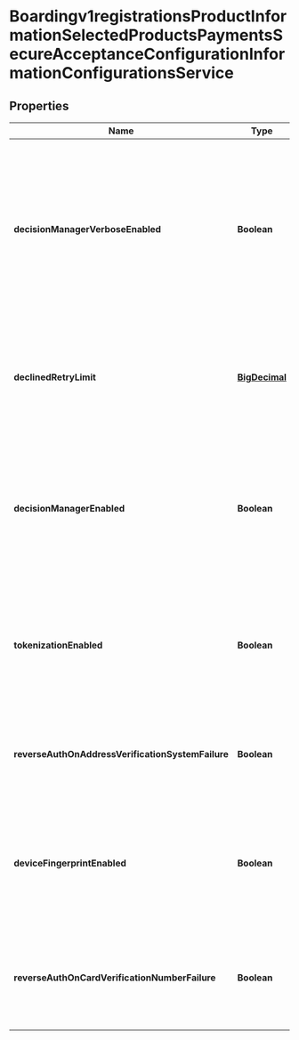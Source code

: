 
# Boardingv1registrationsProductInformationSelectedProductsPaymentsSecureAcceptanceConfigurationInformationConfigurationsService

## Properties
Name | Type | Description | Notes
------------ | ------------- | ------------- | -------------
**decisionManagerVerboseEnabled** | **Boolean** | Toggles whether verbose Decision Manager results should be present in the Secure Acceptance response. As this response passes through the browser, it is recommended to set this to \&quot;false\&quot; outside of debugging. |  [optional]
**declinedRetryLimit** | [**BigDecimal**](BigDecimal.md) | Defines the number of retries a payer is presented with on payment declines on Hosted Checkout. Valid values are between 0 and 5. |  [optional]
**decisionManagerEnabled** | **Boolean** | Toggles whether Decision Manager is enabled or not for Secure Acceptance transactions. Requires the transacting MID to be enabled and configured for Decicion Manager. |  [optional]
**tokenizationEnabled** | **Boolean** | Toggles whether Tokenization is enabled or not for Secure Acceptance transactions. Requires the transacting MID to be enabled and configured for Tokenization. |  [optional]
**reverseAuthOnAddressVerificationSystemFailure** | **Boolean** | Toggles whether or not an approved Authorization that fails AVS should be automatically reversed. |  [optional]
**deviceFingerprintEnabled** | **Boolean** | Toggles whether or not fraud Device Fingerprinting is enabled on the Hosted Checkout. This simplifies enablement for Decision Manager. |  [optional]
**reverseAuthOnCardVerificationNumberFailure** | **Boolean** | Toggles whether or not an approved Authorization that fails CVN check that should be automatically reversed. |  [optional]



